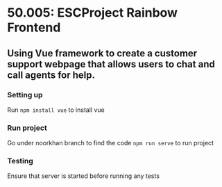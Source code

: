 # 50.005: ESCProject Rainbow Frontend

## Using Vue framework to create a customer support webpage that allows users to chat and call agents for help.

### Setting up
Run ``` npm install vue ``` to install vue

### Run project
Go under noorkhan branch to find the code
``` npm run serve ``` to run project

### Testing
Ensure that server is started before running any tests
